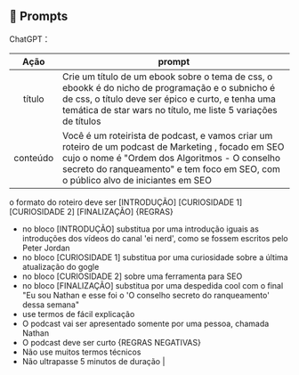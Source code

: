 ## 🧠 Prompts


ChatGPT：

|   Ação   | prompt                                                                                                                                                                                                                                                                         |
| :------: | ------------------------------------------------------------------------------------------------------------------------------------------------------------------------------------------------------------------------------------------------------------------------------ |
|  título  | Crie um título de um ebook sobre o tema de css, o ebookk é do nicho de programação e o subnicho é de css, o título deve ser épico e curto, e tenha uma temática de star wars no título, me liste 5 variações de títulos                                                        |
| conteúdo | Você é um roteirista de podcast, e vamos criar um  roteiro de um podcast de Marketing , focado em SEO cujo o nome é "Ordem dos Algoritmos - O conselho secreto do ranqueamento" e tem foco em SEO,  com o público alvo de iniciantes em SEO
o formato do roteiro deve ser
[INTRODUÇÃO]
[CURIOSIDADE 1]
[CURIOSIDADE 2]
[FINALIZAÇÃO]
{REGRAS}
- no bloco [INTRODUÇÃO] substitua por uma introdução iguais as introduções dos vídeos do canal 'ei nerd', como se fossem escritos pelo Peter Jordan
- no bloco [CURIOSIDADE 1] substitua por uma curiosidade sobre a última atualização do gogle 
- no bloco [CURIOSIDADE 2] sobre uma ferramenta para SEO 
- no bloco [FINALIZAÇÃO] substitua por uma despedida cool com o final "Eu sou Nathan e esse foi o 'O conselho secreto do ranqueamento' dessa semana" 
- use termos de fácil explicação
- O podcast vai ser apresentado somente por uma pessoa, chamada Nathan
- O podcast deve ser curto
{REGRAS NEGATIVAS}
- Não use muitos termos técnicos
- Não ultrapasse 5 minutos de duração |

